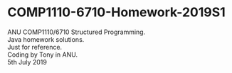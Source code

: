 # COMP1110-6710-Homework-2019S1
ANU COMP1110/6710 Structured Programming. <br />
Java homework solutions. <br />
Just for reference. <br />
Coding by Tony in ANU. <br />
5th July 2019 <br />
